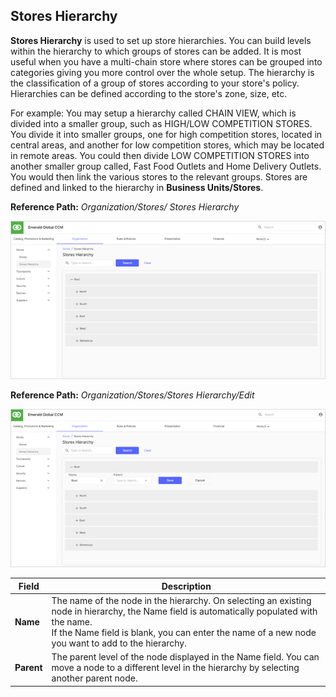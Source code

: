## Stores Hierarchy

**Stores Hierarchy** is used to set up store hierarchies. You can build levels within the hierarchy to which groups of stores can be added. It is most useful when you have a multi-chain store where stores can be grouped into categories giving you more control over the whole setup. The hierarchy is the classification of a group of stores according to your store's policy. Hierarchies can be defined according to the store's zone, size, etc.

For example: You may setup a hierarchy called CHAIN VIEW, which is divided into a smaller group, such as HIGH/LOW COMPETITION STORES. You divide it into smaller groups, one for high competition stores, located in central areas, and another for low competition stores, which may be located in remote areas. You could then divide LOW COMPETITION STORES into another smaller group called, Fast Food Outlets and Home Delivery Outlets. You would then link the various stores to the relevant groups.
Stores are defined and linked to the hierarchy in **Business Units/Stores**.

**Reference Path:** *Organization/Stores/ Stores Hierarchy*

![Stores Hierarchy Screen](/Images/StoresHierarchyScreen.png)

**Reference Path:** *Organization/Stores/Stores Hierarchy/Edit*

![Stores Hierarchy Form](/Images/StoresHierarchyForm.png)

|**Field**|**Description**|
|---------|----------|
|**Name**|The name of the node in the hierarchy. On selecting an existing node in hierarchy, the Name field is automatically populated with the name.<BR>If the Name field is blank, you can enter the name of a new node you want to add to the hierarchy.|
|**Parent**|The parent level of the node displayed in the Name field. You can move a node to a different level in the hierarchy by selecting another parent node.|
